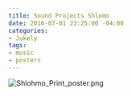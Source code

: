 ```yaml
---
title: Sound Projects Shlomo
date: 2016-07-01 23:25:00 -04:00
categories:
- Jukely
tags:
- music
- posters
---
```


![Shlohmo_Print_poster.png](/uploads/Shlohmo_Print_poster.png)